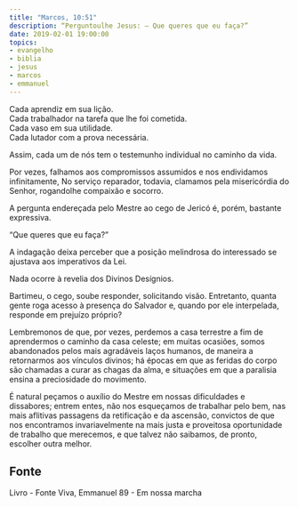 ```yaml
---
title: "Marcos, 10:51"
description: “Perguntou­lhe Jesus: — Que queres que eu faça?”
date: 2019-02-01 19:00:00
topics: 
- evangelho
- biblia
- jesus
- marcos
- emmanuel
---
```


Cada aprendiz em sua lição.  
Cada trabalhador na tarefa que lhe foi cometida.  
Cada vaso em sua utilidade.  
Cada lutador com a prova necessária.  

Assim, cada um de nós tem o testemunho individual no caminho da vida.  

Por vezes, falhamos aos compromissos assumidos e nos endividamos
infinitamente, No serviço reparador, todavia, clamamos pela misericórdia do
Senhor, rogando­lhe compaixão e socorro.

A pergunta endereçada pelo Mestre ao cego de Jericó é, porém, bastante
expressiva.

“Que queres que eu faça?”

A indagação deixa perceber que a posição melindrosa do interessado se
ajustava aos imperativos da Lei.

Nada ocorre à revelia dos Divinos Desígnios.

Bartimeu, o cego, soube responder, solicitando visão. Entretanto, quanta
gente roga acesso à presença do Salvador e, quando por ele interpelada, responde em
prejuízo próprio?

Lembremo­nos de que, por vezes, perdemos a casa terrestre a fim de
aprendermos o caminho da casa celeste; em muitas ocasiões, somos abandonados
pelos mais agradáveis laços humanos, de maneira a retornarmos aos vínculos
divinos; há épocas em que as feridas do corpo são chamadas a curar as chagas da
alma, e situações em que a paralisia ensina a preciosidade do movimento.

É natural peçamos o auxílio do Mestre em nossas dificuldades e dissabores;
entrem entes, não nos esqueçamos de trabalhar pelo bem, nas mais aflitivas
passagens da retificação e da ascensão, convictos de que nos encontramos
invariavelmente na mais justa e proveitosa oportunidade de trabalho que
merecemos, e que talvez não saibamos, de pronto, escolher outra melhor.


## Fonte
Livro - Fonte Viva, Emmanuel
89 - Em nossa marcha
